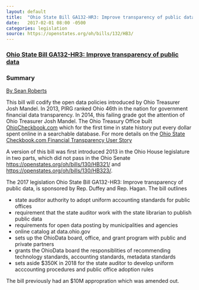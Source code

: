 ```yaml
---
layout: default
title:  "Ohio State Bill GA132-HR3: Improve transparency of public data"
date:   2017-02-01 08:00 -0500
categories: legislation
source: https://openstates.org/oh/bills/132/HB3/
---
```

<h3><a href="/assets/doc/2017-02-01-ohio-ga132-hr3.pdf" frame="_blank">Ohio State Bill GA132-HR3: Improve transparency of public data</a></h3>

<h3>Summary</h3>
<a href="/about">By Sean Roberts</a>

This bill will codify the open data policies introduced by Ohio Treasurer Josh Mandel. In 2013, PIRG ranked Ohio 46th in the nation for government financial data transparency. In 2014, this failing grade got the attention of Ohio Treasurer Josh Mandel. The Ohio Treasury Office built <a href="http://www.ohiocheckbook.com/" frame="_blank">OhioCheckbook.com</a> which for the first time in state history put every dollar spent online in a searchable database. For more details on the <a href="https://opendatainitiative.github.io/blog/2017-12-18-user-story-ohio-treasury-office/" frame="_blank">Ohio State Checkbook.com Financial Transparency User Story</a>

A version of this bill was first introduced 2013 in the Ohio House legislature in two parts, which did not pass in the Ohio Senate https://openstates.org/oh/bills/130/HB321/ and https://openstates.org/oh/bills/130/HB323/.

The 2017 legislation Ohio State Bill GA132-HR3: Improve transparency of public data, is sponsored by Rep. Duffey and Rep. Hagan. The bill outlines 

* state auditor authority to adopt uniform accounting standards for public offices
* requirement that the state auditor work with the state librarian to publish public data
* requirements for open data posting by municipalities and agencies
* online catalog at data.ohio.gov
* sets up the OhioData board, office, and grant program with public and private partners
* grants the OhioData board the responsiblities of recommending technology standards, accounting standards, metadata standards
* sets aside $350K in 2018 for the state auditor to develop uniform acccounting procedures and public office adoption rules

The bill previously had an $10M appropration which was amended out. 
